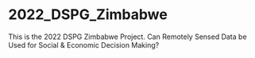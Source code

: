 # 2022_DSPG_Zimbabwe
This is the 2022 DSPG Zimbabwe Project.
Can Remotely Sensed Data be Used for Social &amp; Economic Decision Making?
